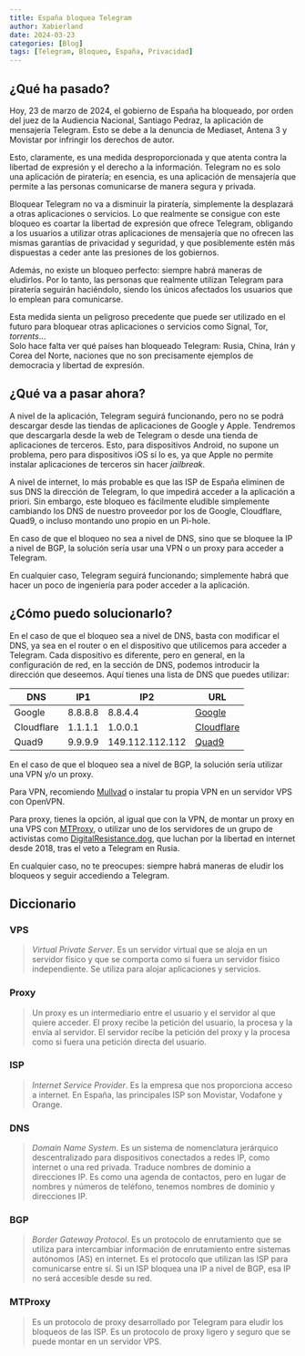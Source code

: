 ```yaml
---
title: España bloquea Telegram
author: Xabierland
date: 2024-03-23
categories: [Blog]
tags: [Telegram, Bloqueo, España, Privacidad]
---
```


## ¿Qué ha pasado?

Hoy, 23 de marzo de 2024, el gobierno de España ha bloqueado, por orden del juez de la Audiencia Nacional, Santiago Pedraz, la aplicación de mensajería Telegram. Esto se debe a la denuncia de Mediaset, Antena 3 y Movistar por infringir los derechos de autor.

Esto, claramente, es una medida desproporcionada y que atenta contra la libertad de expresión y el derecho a la información. Telegram no es solo una aplicación de piratería; en esencia, es una aplicación de mensajería que permite a las personas comunicarse de manera segura y privada.

Bloquear Telegram no va a disminuir la piratería, simplemente la desplazará a otras aplicaciones o servicios. Lo que realmente se consigue con este bloqueo es coartar la libertad de expresión que ofrece Telegram, obligando a los usuarios a utilizar otras aplicaciones de mensajería que no ofrecen las mismas garantías de privacidad y seguridad, y que posiblemente estén más dispuestas a ceder ante las presiones de los gobiernos.

Además, no existe un bloqueo perfecto: siempre habrá maneras de eludirlos. Por lo tanto, las personas que realmente utilizan Telegram para piratería seguirán haciéndolo, siendo los únicos afectados los usuarios que lo emplean para comunicarse.

Esta medida sienta un peligroso precedente que puede ser utilizado en el futuro para bloquear otras aplicaciones o servicios como Signal, Tor, *torrents*...  
Solo hace falta ver qué países han bloqueado Telegram: Rusia, China, Irán y Corea del Norte, naciones que no son precisamente ejemplos de democracia y libertad de expresión.

## ¿Qué va a pasar ahora?

A nivel de la aplicación, Telegram seguirá funcionando, pero no se podrá descargar desde las tiendas de aplicaciones de Google y Apple. Tendremos que descargarla desde la web de Telegram o desde una tienda de aplicaciones de terceros. Esto, para dispositivos Android, no supone un problema, pero para dispositivos iOS sí lo es, ya que Apple no permite instalar aplicaciones de terceros sin hacer *jailbreak*.

A nivel de internet, lo más probable es que las ISP de España eliminen de sus DNS la dirección de Telegram, lo que impedirá acceder a la aplicación a priori. Sin embargo, este bloqueo es fácilmente eludible simplemente cambiando los DNS de nuestro proveedor por los de Google, Cloudflare, Quad9, o incluso montando uno propio en un Pi-hole.

En caso de que el bloqueo no sea a nivel de DNS, sino que se bloquee la IP a nivel de BGP, la solución sería usar una VPN o un proxy para acceder a Telegram.

En cualquier caso, Telegram seguirá funcionando; simplemente habrá que hacer un poco de ingeniería para poder acceder a la aplicación.

## ¿Cómo puedo solucionarlo?

En el caso de que el bloqueo sea a nivel de DNS, basta con modificar el DNS, ya sea en el router o en el dispositivo que utilicemos para acceder a Telegram. Cada dispositivo es diferente, pero en general, en la configuración de red, en la sección de DNS, podemos introducir la dirección que deseemos. Aquí tienes una lista de DNS que puedes utilizar:

| DNS        | IP1     | IP2             | URL                                                                |
| ---------- | ------- | --------------- | ------------------------------------------------------------------ |
| Google     | 8.8.8.8 | 8.8.4.4         | [Google](https://developers.google.com/speed/public-dns?hl=es-419) |
| Cloudflare | 1.1.1.1 | 1.0.0.1         | [Cloudflare](https://developers.cloudflare.com/)                   |
| Quad9      | 9.9.9.9 | 149.112.112.112 | [Quad9](https://www.quad9.net/)                                    |

En el caso de que el bloqueo sea a nivel de BGP, la solución sería utilizar una VPN y/o un proxy.

Para VPN, recomiendo [Mullvad](https://mullvad.net/es) o instalar tu propia VPN en un servidor VPS con OpenVPN.

Para proxy, tienes la opción, al igual que con la VPN, de montar un proxy en una VPS con [MTProxy](https://github.com/TelegramMessenger/MTProxy), o utilizar uno de los servidores de un grupo de activistas como [DigitalResistance.dog](https://digitalresistance.dog/), que luchan por la libertad en internet desde 2018, tras el veto a Telegram en Rusia.

En cualquier caso, no te preocupes: siempre habrá maneras de eludir los bloqueos y seguir accediendo a Telegram.

## Diccionario

### VPS

> *Virtual Private Server*. Es un servidor virtual que se aloja en un servidor físico y que se comporta como si fuera un servidor físico independiente. Se utiliza para alojar aplicaciones y servicios.

### Proxy

> Un proxy es un intermediario entre el usuario y el servidor al que quiere acceder. El proxy recibe la petición del usuario, la procesa y la envía al servidor. El servidor recibe la petición del proxy y la procesa como si fuera una petición directa del usuario.

### ISP

> *Internet Service Provider*. Es la empresa que nos proporciona acceso a internet. En España, las principales ISP son Movistar, Vodafone y Orange.

### DNS

> *Domain Name System*. Es un sistema de nomenclatura jerárquico descentralizado para dispositivos conectados a redes IP, como internet o una red privada. Traduce nombres de dominio a direcciones IP. Es como una agenda de contactos, pero en lugar de nombres y números de teléfono, tenemos nombres de dominio y direcciones IP.

### BGP

> *Border Gateway Protocol*. Es un protocolo de enrutamiento que se utiliza para intercambiar información de enrutamiento entre sistemas autónomos (AS) en internet. Es el protocolo que utilizan las ISP para comunicarse entre sí. Si un ISP bloquea una IP a nivel de BGP, esa IP no será accesible desde su red.

### MTProxy

> Es un protocolo de proxy desarrollado por Telegram para eludir los bloqueos de las ISP. Es un protocolo de proxy ligero y seguro que se puede montar en un servidor VPS.
